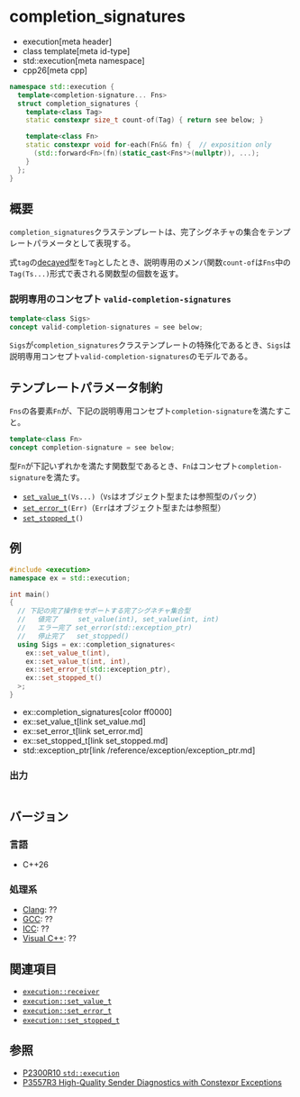 # completion_signatures
* execution[meta header]
* class template[meta id-type]
* std::execution[meta namespace]
* cpp26[meta cpp]

```cpp
namespace std::execution {
  template<completion-signature... Fns>
  struct completion_signatures {
    template<class Tag>
    static constexpr size_t count-of(Tag) { return see below; }

    template<class Fn>
    static constexpr void for-each(Fn&& fn) {  // exposition only
      (std::forward<Fn>(fn)(static_cast<Fns*>(nullptr)), ...);
    }
  };
}
```

## 概要
`completion_signatures`クラステンプレートは、完了シグネチャの集合をテンプレートパラメータとして表現する。

式`tag`の[decayed](/reference/type_traits/decay.md)型を`Tag`としたとき、説明専用のメンバ関数`count-of`は`Fns`中の`Tag(Ts...)`形式で表される関数型の個数を返す。


### 説明専用のコンセプト `valid-completion-signatures`
```cpp
template<class Sigs>
concept valid-completion-signatures = see below;
```

`Sigs`が`completion_signatures`クラステンプレートの特殊化であるとき、`Sigs`は説明専用コンセプト`valid-completion-signatures`のモデルである。


## テンプレートパラメータ制約
`Fns`の各要素`Fn`が、下記の説明専用コンセプト`completion-signature`を満たすこと。

```cpp
template<class Fn>
concept completion-signature = see below;
```

型`Fn`が下記いずれかを満たす関数型であるとき、`Fn`はコンセプト`completion-signature`を満たす。
- [`set_value_t`](set_value.md)`(Vs...)`（`Vs`はオブジェクト型または参照型のパック）
- [`set_error_t`](set_error.md)`(Err)`（`Err`はオブジェクト型または参照型）
- [`set_stopped_t`](set_stopped.md)`()`


## 例
```cpp example
#include <execution>
namespace ex = std::execution;

int main()
{
  // 下記の完了操作をサポートする完了シグネチャ集合型
  //   値完了     set_value(int), set_value(int, int)
  //   エラー完了 set_error(std::exception_ptr)
  //   停止完了   set_stopped()
  using Sigs = ex::completion_signatures<
    ex::set_value_t(int),
    ex::set_value_t(int, int),
    ex::set_error_t(std::exception_ptr),
    ex::set_stopped_t()
  >;
}
```
* ex::completion_signatures[color ff0000]
* ex::set_value_t[link set_value.md]
* ex::set_error_t[link set_error.md]
* ex::set_stopped_t[link set_stopped.md]
* std::exception_ptr[link /reference/exception/exception_ptr.md]

### 出力
```
```


## バージョン
### 言語
- C++26

### 処理系
- [Clang](/implementation.md#clang): ??
- [GCC](/implementation.md#gcc): ??
- [ICC](/implementation.md#icc): ??
- [Visual C++](/implementation.md#visual_cpp): ??


## 関連項目
- [`execution::receiver`](receiver.md)
- [`execution::set_value_t`](set_value.md)
- [`execution::set_error_t`](set_error.md)
- [`execution::set_stopped_t`](set_stopped.md)


## 参照
- [P2300R10 `std::execution`](https://www.open-std.org/jtc1/sc22/wg21/docs/papers/2024/p2300r10.html)
- [P3557R3 High-Quality Sender Diagnostics with Constexpr Exceptions](https://www.open-std.org/jtc1/sc22/wg21/docs/papers/2025/p3557r3.html)
